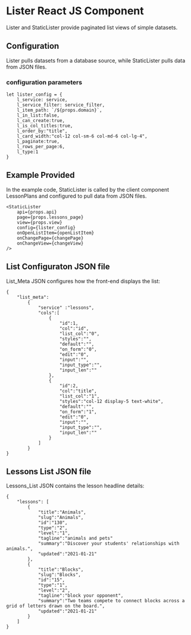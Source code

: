 # Lister React JS Component

Lister and StaticLister provide paginated list views of simple datasets.

## Configuration

Lister pulls datasets from a database source, while StaticLister pulls data from JSON files.

### configuration parameters

```
let lister_config = {
    l_service: service,
    l_service_filter: service_filter,
    l_item_path: `/${props.domain}`,
    l_in_list:false,
    l_can_create:true,
    l_is_col_titles:true,
    l_order_by:"title",
    l_card_width:"col-12 col-sm-6 col-md-6 col-lg-4",
    l_paginate:true,
    l_rows_per_page:6,
    l_type:1
}
```

## Example Provided

In the example code, StaticLister is called by the client component LessonPlans and configured to pull data from JSON files.

```
<StaticLister
    api={props.api}
    page={props.lessons_page}
    view={props.view}
    config={lister_config}
    onOpenListItem={openListItem}
    onChangePage={changePage}
    onChangeView={changeView}
/>
```


## List Configuraton JSON file    

List_Meta JSON configures how the front-end displays the list:
```
{
    "list_meta":
        {
            "service" :"lessons",
            "cols":[
                {
                    "id":1,
                    "col":"id",
                    "list_col":"0",
                    "styles":"",
                    "default":"",
                    "on_form":"0",
                    "edit":"0",
                    "input":"",
                    "input_type":"",
                    "input_len":""
                },
                {
                    "id":2,
                    "col":"title",
                    "list_col":"1",
                    "styles":"col-12 display-5 text-white",
                    "default":"",
                    "on_form":"1",
                    "edit":"0",
                    "input":"",
                    "input_type":"",
                    "input_len":""
                }
            ]
        }
}
```


## Lessons List JSON file  

Lessons_List JSON contains the lesson headline details:
```
{
    "lessons": [
        {
            "title":"Animals",
            "slug":"Animals",
            "id":"130",
            "type":"2",
            "level":"1",
            "tagline":"animals and pets"
            "summary":"Discover your students' relationships with animals.",
            "updated":"2021-01-21"
        },
        {
            "title":"Blocks",
            "slug":"Blocks",
            "id":"15",
            "type":"1",
            "level":"2",
            "tagline":"block your opponent",
            "summary":"Two teams compete to connect blocks across a grid of letters drawn on the board.",
            "updated":"2021-01-21"
        }
    ]
}
```
